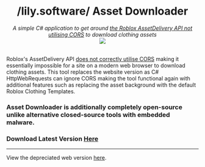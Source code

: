 <div align="center">
  <h1>/lily.software/ Asset Downloader</h1>
  <i>A simple C# application to get around <a href="https://devforum.roblox.com/t/cors-error-on-users-api/1614679">the Roblox AssetDelivery API not utilising CORS</a> to download clothing assets</i><br>
  <img src="https://img.shields.io/github/downloads/lily-software/RobloxAssetDownloader-CSharp/total.svg?color=ff69b4&logoColor=white&labelColor=&style=for-the-badge"/>
</div><br>

Roblox's AssetDelivery API [does not correctly utilise CORS](https://devforum.roblox.com/t/cors-error-on-users-api/1614679) making it essentially impossible for a site on a modern web browser to download clothing assets. This tool replaces the website version as C# HttpWebRequests can ignore CORS making the tool functional again with additional features such as replacing the asset background with the default Roblox Clothing Templates.
### Asset Downloader is additionally completely open-source unlike alternative closed-source tools with embedded malware.
### Download Latest Version [Here](https://github.com/lily-software/RobloxAssetDownloader-CSharp/releases)

<hr>

View the depreciated web version [here](https://github.com/lily-software/RobloxAssetDownloader).

